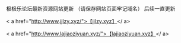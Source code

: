 
极极乐论坛最新资源网站更新
（请保存网站页面牢记域名）
后续一直更新


< a href="http://www.jjlzy.xyz/">【jjlzy.xyz】</ a>

< a href="http://www.lajiaoziyuan.xyz/">【lajiaoziyuan.xyz】</ a>
